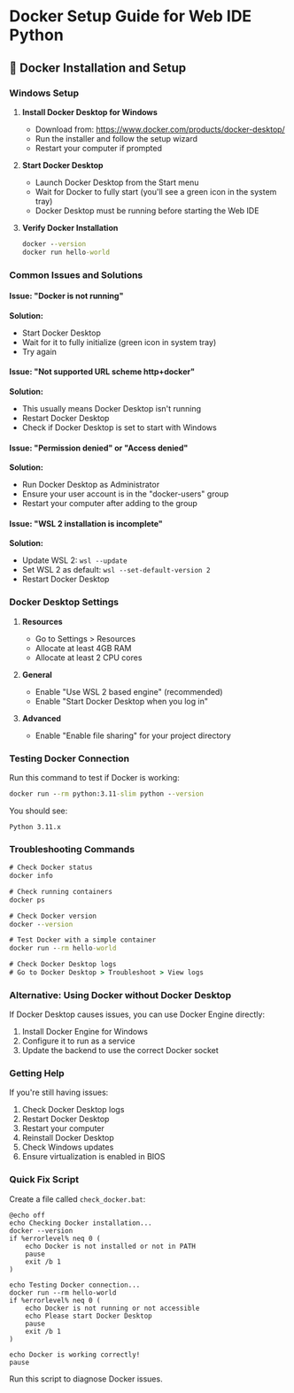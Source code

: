 # Docker Setup Guide for Web IDE Python

## 🐳 Docker Installation and Setup

### Windows Setup

1. **Install Docker Desktop for Windows**
   - Download from: https://www.docker.com/products/docker-desktop/
   - Run the installer and follow the setup wizard
   - Restart your computer if prompted

2. **Start Docker Desktop**
   - Launch Docker Desktop from the Start menu
   - Wait for Docker to fully start (you'll see a green icon in the system tray)
   - Docker Desktop must be running before starting the Web IDE

3. **Verify Docker Installation**
   ```cmd
   docker --version
   docker run hello-world
   ```

### Common Issues and Solutions

#### Issue: "Docker is not running"
**Solution:**
- Start Docker Desktop
- Wait for it to fully initialize (green icon in system tray)
- Try again

#### Issue: "Not supported URL scheme http+docker"
**Solution:**
- This usually means Docker Desktop isn't running
- Restart Docker Desktop
- Check if Docker Desktop is set to start with Windows

#### Issue: "Permission denied" or "Access denied"
**Solution:**
- Run Docker Desktop as Administrator
- Ensure your user account is in the "docker-users" group
- Restart your computer after adding to the group

#### Issue: "WSL 2 installation is incomplete"
**Solution:**
- Update WSL 2: `wsl --update`
- Set WSL 2 as default: `wsl --set-default-version 2`
- Restart Docker Desktop

### Docker Desktop Settings

1. **Resources**
   - Go to Settings > Resources
   - Allocate at least 4GB RAM
   - Allocate at least 2 CPU cores

2. **General**
   - Enable "Use WSL 2 based engine" (recommended)
   - Enable "Start Docker Desktop when you log in"

3. **Advanced**
   - Enable "Enable file sharing" for your project directory

### Testing Docker Connection

Run this command to test if Docker is working:
```cmd
docker run --rm python:3.11-slim python --version
```

You should see:
```
Python 3.11.x
```

### Troubleshooting Commands

```cmd
# Check Docker status
docker info

# Check running containers
docker ps

# Check Docker version
docker --version

# Test Docker with a simple container
docker run --rm hello-world

# Check Docker Desktop logs
# Go to Docker Desktop > Troubleshoot > View logs
```

### Alternative: Using Docker without Docker Desktop

If Docker Desktop causes issues, you can use Docker Engine directly:

1. Install Docker Engine for Windows
2. Configure it to run as a service
3. Update the backend to use the correct Docker socket

### Getting Help

If you're still having issues:

1. Check Docker Desktop logs
2. Restart Docker Desktop
3. Restart your computer
4. Reinstall Docker Desktop
5. Check Windows updates
6. Ensure virtualization is enabled in BIOS

### Quick Fix Script

Create a file called `check_docker.bat`:

```batch
@echo off
echo Checking Docker installation...
docker --version
if %errorlevel% neq 0 (
    echo Docker is not installed or not in PATH
    pause
    exit /b 1
)

echo Testing Docker connection...
docker run --rm hello-world
if %errorlevel% neq 0 (
    echo Docker is not running or not accessible
    echo Please start Docker Desktop
    pause
    exit /b 1
)

echo Docker is working correctly!
pause
```

Run this script to diagnose Docker issues.

